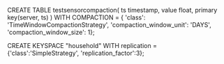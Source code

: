 CREATE TABLE testsensorcompaction( ts timestamp, value float, primary key(server, ts) ) WITH COMPACTION = { 'class': 'TimeWindowCompactionStrategy', 'compaction_window_unit': 'DAYS', 'compaction_window_size': 1};



CREATE KEYSPACE "household" WITH replication = {'class':'SimpleStrategy', 'replication_factor':3};

